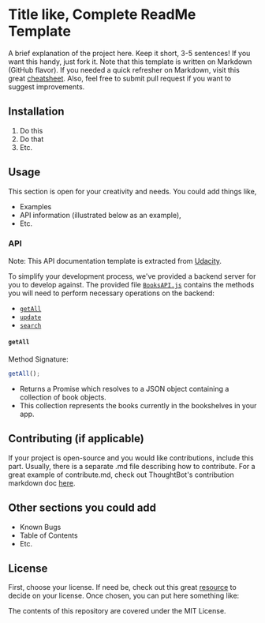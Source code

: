 # Title like, Complete ReadMe Template

A brief explanation of the project here. Keep it short, 3-5 sentences! If you want this handy, just fork it. Note that this template is written on Markdown (GitHub flavor). If you needed a quick refresher on Markdown, visit this great [cheatsheet](https://www.markdownguide.org/cheat-sheet/). Also, feel free to submit pull request if you want to suggest improvements. 

## Installation

1. Do this
2. Do that
3. Etc.

## Usage

This section is open for your creativity and needs. You could add things like,

-   Examples
-   API information (illustrated below as an example),
-   Etc.

### API

Note: This API documentation template is extracted from [Udacity](https://github.com/udacity/reactnd-project-myreads-starter/edit/master/README.md).

To simplify your development process, we've provided a backend server for you to develop against. The provided file [`BooksAPI.js`](src/BooksAPI.js) contains the methods you will need to perform necessary operations on the backend:

-   [`getAll`](#getall)
-   [`update`](#update)
-   [`search`](#search)

#### `getAll`

Method Signature:

```js
getAll();
```

-   Returns a Promise which resolves to a JSON object containing a collection of book objects.
-   This collection represents the books currently in the bookshelves in your app.

## Contributing (if applicable)

If your project is open-source and you would like contributions, include this part. Usually, there is a separate .md file describing how to contribute. For a great example of contribute.md, check out ThoughtBot's contribution markdown doc [here](https://github.com/thoughtbot/factory_bot/blob/master/CONTRIBUTING.md).

## Other sections you could add

-   Known Bugs
-   Table of Contents
-   Etc.

## License

First, choose your license. If need be, check out this great [resource](https://choosealicense.com/) to decide on your license. Once chosen, you can put here something like:

The contents of this repository are covered under the MIT License.
